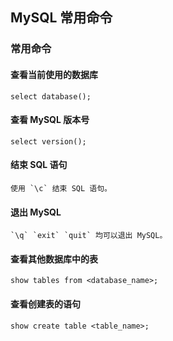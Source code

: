 ## MySQL 常用命令

### 常用命令

#### 查看当前使用的数据库

```mysql
select database();
```

#### 查看 MySQL 版本号

```mysql
select version();
```

#### 结束 SQL 语句

	使用 `\c` 结束 SQL 语句。

#### 退出 MySQL

	`\q` `exit` `quit` 均可以退出 MySQL。

#### 查看其他数据库中的表

```mysql
show tables from <database_name>;
```

#### 查看创建表的语句

```mysql
show create table <table_name>;
```